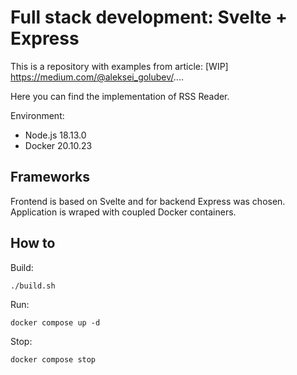 # Full stack development: Svelte + Express

This is a repository with examples from article: [WIP] https://medium.com/@aleksei_golubev/....

Here you can find the implementation of RSS Reader.

Environment:
- Node.js 18.13.0
- Docker 20.10.23

## Frameworks

Frontend is based on Svelte and for backend Express was chosen. Application is wraped with coupled Docker containers. 

## How to

Build:

```
./build.sh
```

Run:

```
docker compose up -d
```

Stop:

```
docker compose stop
```
